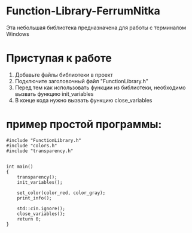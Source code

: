 # Function-Library-FerrumNitka
Эта небольшая библиотека предназначена для работы с терминалом Windows

# Приступая к работе

1. Добавьте файлы библиотеки в проект 
2. Подключите заголовочный файл "FunctionLibrary.h"
3. Перед тем как использовать функции из библиотеки, необходимо вызвать функцию init_variables
4. В конце кода нужно вызвать функцию close_variables

# пример простой программы:

```
#include "FunctionLibrary.h"
#include "colors.h"
#include "transparency.h"


int main()
{
	transparency();
	init_variables();

	set_color(color_red, color_gray);
	print_info();

	std::cin.ignore();
	close_variables();
	return 0;
}
```
